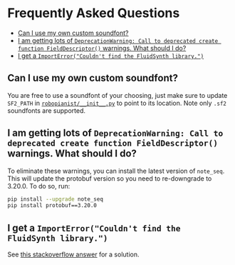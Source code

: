 # Frequently Asked Questions

- [Can I use my own custom soundfont?](#can-i-use-my-own-custom-soundfont)
- [I am getting lots of `DeprecationWarning: Call to deprecated create function FieldDescriptor()` warnings. What should I do?](#i-am-getting-lots-of-deprecationwarning-call-to-deprecated-create-function-fielddescriptor-warnings-what-should-i-do)
- [I get a `ImportError("Couldn't find the FluidSynth library.")`](#i-get-a-importerrorcouldnt-find-the-fluidsynth-library)

## Can I use my own custom soundfont?

You are free to use a soundfont of your choosing, just make sure to update `SF2_PATH` in [`robopianist/__init__.py`](robopianist/__init__.py) to point to its location. Note only `.sf2` soundfonts are supported.

## I am getting lots of `DeprecationWarning: Call to deprecated create function FieldDescriptor()` warnings. What should I do?

To eliminate these warnings, you can install the latest version of `note_seq`. This will update the protobuf version so you need to re-downgrade to 3.20.0. To do so, run:

```bash
pip install --upgrade note_seq
pip install protobuf==3.20.0
```

## I get a `ImportError("Couldn't find the FluidSynth library.")`

See [this stackoverflow answer](https://stackoverflow.com/a/75339618) for a solution.
